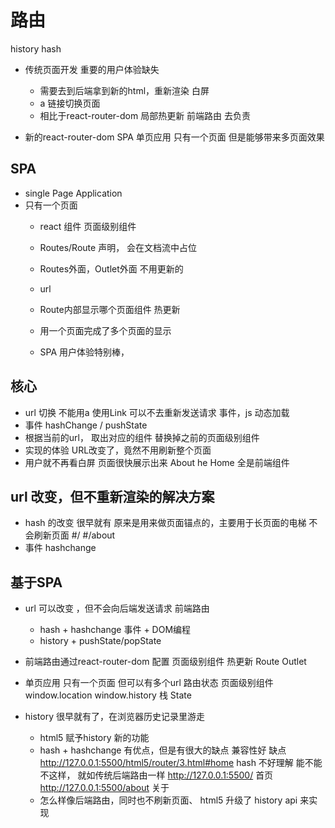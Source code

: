 # 路由

history
hash

- 传统页面开发
    重要的用户体验缺失
    - 需要去到后端拿到新的html，重新渲染
        白屏
    - a 链接切换页面
    - 相比于react-router-dom 局部热更新
    前端路由 去负责

- 新的react-router-dom SPA 单页应用
    只有一个页面 但是能够带来多页面效果

## SPA
- single Page Application
- 只有一个页面
    - react 组件
        页面级别组件
    - Routes/Route 声明， 会在文档流中占位
    - Routes外面，Outlet外面 不用更新的
    - url
    - Route内部显示哪个页面组件
        热更新

    - 用一个页面完成了多个页面的显示
    - SPA 用户体验特别棒，

## 核心
- url 切换
    不能用a
    使用Link
    可以不去重新发送请求
    事件，js 动态加载
- 事件 hashChange / pushState
- 根据当前的url， 取出对应的组件
    替换掉之前的页面级别组件
- 实现的体验
    URL改变了，竟然不用刷新整个页面
- 用户就不再看白屏
    页面很快展示出来
    About he Home 全是前端组件

## url 改变，但不重新渲染的解决方案
- hash 的改变 很早就有
    原来是用来做页面锚点的，主要用于长页面的电梯
    不会刷新页面
    #/
    #/about
- 事件
    hashchange

## 基于SPA
- url 可以改变 ，但不会向后端发送请求 前端路由
    - hash + hashchange 事件  + DOM编程
    - history + pushState/popState 
- 前端路由通过react-router-dom 配置  页面级别组件
    热更新 
    Route
    Outlet
- 单页应用 
    只有一个页面 但可以有多个url 路由状态
    页面级别组件
    window.location  window.history
    栈
    State

- history 
    很早就有了，在浏览器历史记录里游走
    - html5 赋予history 新的功能
    - hash + hashchange 有优点，但是有很大的缺点
        兼容性好
        缺点 http://127.0.0.1:5500/html5/router/3.html#home
        hash 不好理解
        能不能不这样， 就如传统后端路由一样
        http://127.0.0.1:5500/ 首页
        http://127.0.0.1:5500/about 关于
    - 怎么样像后端路由，同时也不刷新页面、
    html5 升级了 history api 来实现
